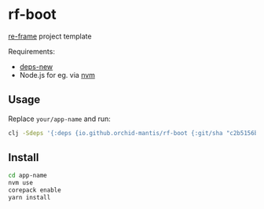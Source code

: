 # rf-boot

[re-frame](https://day8.github.io/re-frame/) project template 

Requirements:
- [deps-new](https://github.com/seancorfield/deps-new)
- Node.js for eg. via [nvm](https://github.com/nvm-sh/nvm)

## Usage
Replace `your/app-name` and run:
```sh
clj -Sdeps '{:deps {io.github.orchid-mantis/rf-boot {:git/sha "c2b5156b571d9b6d5a4573ed9d96093ca647a566"}}}' -Tnew create  :template orchid-mantis/rf-boot :name your/app-name
```

## Install
```sh
cd app-name
nvm use
corepack enable
yarn install
```
